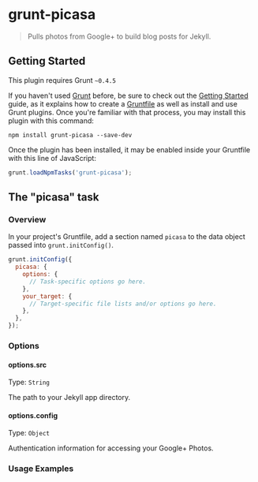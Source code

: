 # grunt-picasa

> Pulls photos from Google+ to build blog posts for Jekyll.

## Getting Started
This plugin requires Grunt `~0.4.5`

If you haven't used [Grunt](http://gruntjs.com/) before, be sure to check out the [Getting Started](http://gruntjs.com/getting-started) guide, as it explains how to create a [Gruntfile](http://gruntjs.com/sample-gruntfile) as well as install and use Grunt plugins. Once you're familiar with that process, you may install this plugin with this command:

```shell
npm install grunt-picasa --save-dev
```

Once the plugin has been installed, it may be enabled inside your Gruntfile with this line of JavaScript:

```js
grunt.loadNpmTasks('grunt-picasa');
```

## The "picasa" task

### Overview
In your project's Gruntfile, add a section named `picasa` to the data object passed into `grunt.initConfig()`.

```js
grunt.initConfig({
  picasa: {
    options: {
      // Task-specific options go here.
    },
    your_target: {
      // Target-specific file lists and/or options go here.
    },
  },
});
```

### Options

#### options.src
Type: `String`

The path to your Jekyll app directory.

#### options.config
Type: `Object`

Authentication information for accessing your Google+ Photos.

### Usage Examples
